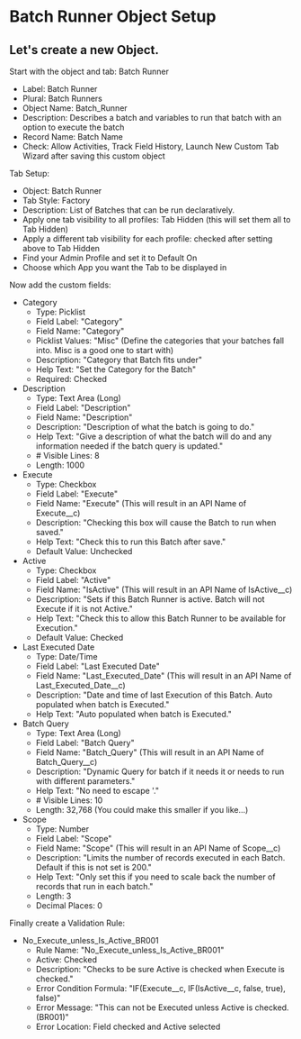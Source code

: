 # Batch Runner Object Setup
## Let's create a new Object.

Start with the object and tab: Batch Runner
- Label: Batch Runner
- Plural: Batch Runners
- Object Name: Batch_Runner
- Description: Describes a batch and variables to run that batch with an option to execute the batch
- Record Name: Batch Name
- Check: Allow Activities, Track Field History, Launch New Custom Tab Wizard after saving this custom object

Tab Setup:
- Object: Batch Runner
- Tab Style: Factory
- Description: List of Batches that can be run declaratively.
- Apply one tab visibility to all profiles: Tab Hidden (this will set them all to Tab Hidden)
- Apply a different tab visibility for each profile: checked after setting above to Tab Hidden
- Find your Admin Profile and set it to Default On
- Choose which App you want the Tab to be displayed in

Now add the custom fields:
- Category
  - Type: Picklist
  - Field Label: "Category"
  - Field Name: "Category"
  - Picklist Values: "Misc" (Define the categories that your batches fall into.  Misc is a good one to start with)
  - Description: "Category that Batch fits under"
  - Help Text: "Set the Category for the Batch"
  - Required: Checked
- Description
  - Type: Text Area (Long)
  - Field Label: "Description"
  - Field Name: "Description"
  - Description: "Description of what the batch is going to do."
  - Help Text: "Give a description of what the batch will do and any information needed if the batch query is updated."
  - \# Visible Lines: 8
  - Length: 1000
- Execute
  - Type: Checkbox
  - Field Label: "Execute"
  - Field Name: "Execute" (This will result in an API Name of Execute__c)
  - Description: "Checking this box will cause the Batch to run when saved."
  - Help Text: "Check this to run this Batch after save."
  - Default Value: Unchecked
- Active
  - Type: Checkbox
  - Field Label: "Active"
  - Field Name: "IsActive" (This will result in an API Name of IsActive__c)
  - Description: "Sets if this Batch Runner is active.  Batch will not Execute if it is not Active."
  - Help Text: "Check this to allow this Batch Runner to be available for Execution."
  - Default Value: Checked
- Last Executed Date
  - Type: Date/Time
  - Field Label: "Last Executed Date"
  - Field Name: "Last_Executed_Date" (This will result in an API Name of Last_Executed_Date__c)
  - Description: "Date and time of last Execution of this Batch.  Auto populated when batch is Executed."
  - Help Text: "Auto populated when batch is Executed."
- Batch Query
  - Type: Text Area (Long)
  - Field Label: "Batch Query"
  - Field Name: "Batch_Query" (This will result in an API Name of Batch_Query__c)
  - Description: "Dynamic Query for batch if it needs it or needs to run with different parameters."
  - Help Text: "No need to escape \'."
  - \# Visible Lines: 10
  - Length: 32,768 (You could make this smaller if you like...)
- Scope
  - Type: Number
  - Field Label: "Scope"
  - Field Name: "Scope" (This will result in an API Name of Scope__c)
  - Description: "Limits the number of records executed in each Batch. Default if this is not set is 200."
  - Help Text: "Only set this if you need to scale back the number of records that run in each batch."
  - Length: 3
  - Decimal Places: 0

Finally create a Validation Rule:
- No_Execute_unless_Is_Active_BR001
  - Rule Name: "No_Execute_unless_Is_Active_BR001"
  - Active: Checked
  - Description: "Checks to be sure Active is checked when Execute is checked."
  - Error Condition Formula: "IF(Execute__c, IF(IsActive__c, false, true), false)"
  - Error Message: "This can not be Executed unless Active is checked. (BR001)"
  - Error Location: Field checked and Active selected


